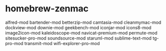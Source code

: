# homebrew-zenmac

alfred-mod
bartender-mod
betterzip-mod
camtasia-mod
cleanmymac-mod
dockview-mod
downie-mod
geekbench-mod
iconjar-mod
icons8-mod
image2icon-mod
kaleidoscope-mod
navicat-premium-mod
permute-mod
sitesucker-pro-mod
soundsource-mod
staruml-mod
sublime-text-mod
tg-pro-mod
transmit-mod
wifi-explorer-pro-mod